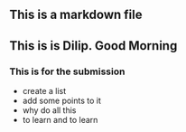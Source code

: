 ## This is a markdown file

## This is is Dilip. Good Morning

### This is for the submission

* create a list
* add some points to it
* why do all this
* to learn and to learn